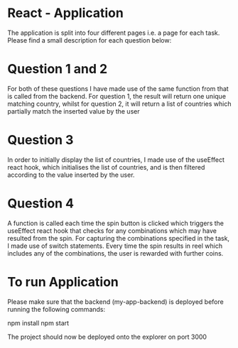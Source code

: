 # React - Application

The application is split into four different pages i.e. a page for each task. Please find a small description for each question below:

# Question 1 and 2

For both of these questions I have made use of the same function from that is called from the backend. For question 1, the result will return one unique matching country, whilst for question 2, it will return a list of countries which partially match the inserted value by the user

# Question 3

In order to initially display the list of countries, I made use of the useEffect react hook, which initialises the list of countries, and is then filtered according to the value inserted by the user. 

# Question 4

A function is called each time the spin button is clicked which triggers the useEffect react hook that checks for any combinations which may have resulted from the spin. For capturing the combinations specified in the task, I made use of switch statements. Every time the spin results in reel which includes any of the combinations, the user is rewarded with further coins. 

# To run Application

Please make sure that the backend (my-app-backend) is deployed before running the following commands:

npm install
npm start

The project should now be deployed onto the explorer on port 3000

